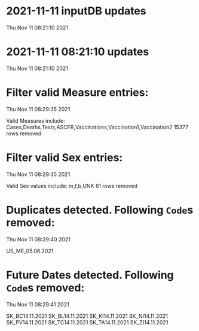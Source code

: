 
# 2021-11-11 inputDB updates 
 Thu Nov 11 08:21:10 2021 


# 2021-11-11 08:21:10 updates 
 Thu Nov 11 08:21:10 2021 


# Filter valid Measure entries: 
 Thu Nov 11 08:29:35 2021 

Valid Measures include: Cases,Deaths,Tests,ASCFR,Vaccinations,Vaccination1,Vaccination2
 15377 rows removed
# Filter valid Sex entries: 
 Thu Nov 11 08:29:35 2021 

Valid Sex values include: m,f,b,UNK
 81 rows removed
# Duplicates detected. Following `Code`s removed: 
 Thu Nov 11 08:29:40 2021 

US_ME_05.06.2021
# Future Dates detected. Following `Code`s removed: 
 Thu Nov 11 08:29:41 2021 

SK_BC14.11.2021
SK_BL14.11.2021
SK_KI14.11.2021
SK_NI14.11.2021
SK_PV14.11.2021
SK_TC14.11.2021
SK_TA14.11.2021
SK_ZI14.11.2021